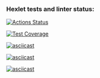 ### Hexlet tests and linter status:
[![Actions Status](https://github.com/dASSharya/php-project-45/actions/workflows/hexlet-check.yml/badge.svg)](https://github.com/dASSharya/php-project-45/actions)

[![Test Coverage](https://api.codeclimate.com/v1/badges/627e98431be6bbf26f8c/test_coverage)](https://codeclimate.com/github/dASSharya/php-project-45/test_coverage)

[![asciicast](https://asciinema.org/a/4EyKzwOs0S3hpAroDS7BYM37P.svg)](https://asciinema.org/a/4EyKzwOs0S3hpAroDS7BYM37P)

[![asciicast](https://asciinema.org/a/ZB1aJeZTINoX2p6A6g4GJ9C4G.svg)](https://asciinema.org/a/ZB1aJeZTINoX2p6A6g4GJ9C4G)

[![asciicast](https://asciinema.org/a/kSdL7D7ulDeW7GPkpeV2TVnQo.svg)](https://asciinema.org/a/kSdL7D7ulDeW7GPkpeV2TVnQo)